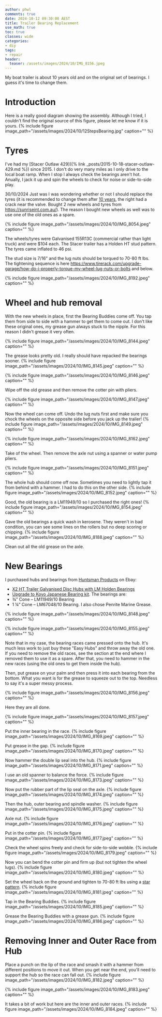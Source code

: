 ```yaml
---
author: phwl
comments: true
date: 2024-10-12 09:30:00 AEST
title: Trailer Bearing Replacement
use_math: true
toc: true
classes: wide
categories:
- diy
tags:
- repair
header:
  teaser: /assets/images/2024/10/IMG_8156.jpeg
---
```


My boat trailer is about 10 years old and on the original set of bearings. I guess it's time to change them.

# Introduction

Here is a really good diagram showing the assembly. Although I tried, I couldn't find the original source of this figure, please let me know if it is yours.
{% include figure image_path="/assets/images/2024/10/12StepsBearing.jpg" caption="" %}

# Tyres
I've had my [Stacer Outlaw 429]({% link _posts/2015-10-18-stacer-outlaw-429.md %}) since 2015. I don't do very many miles as I only drive to  the local boat ramp. When I stop I always check the bearings aren't hot. Anually, I jack it up and spin the wheels to check for noise or side-to-side play.

30/10/2024 Just was I was wondering whether or not I should replace the tyres (it is recommended to change them after [10 years](https://tyregeek.com.au/when-to-replace-tyres), the right had a crack near the valve. Bought 2 new wheels and tyres from <https://sunriseint.com.au/>). The reason I bought new wheels as well was to use one of the old ones as a spare.

{% include figure image_path="/assets/images/2024/10/IMG_8054.jpeg" caption="" %}

The wheels/tyres were Galvanised 155R13C (commercial rather than light truck) and were $104 each. The Stacer trailer has a Holden HT stud pattern. The tyres came inflated to 46 psi.

The stud size is 7/16" and the lug nuts should be torqued to 70-80 ft lbs. The tightening sequence is here <https://www.tirerack.com/upgrade-garage/how-do-i-properly-torque-my-wheel-lug-nuts-or-bolts> and below.


{% include figure image_path="/assets/images/2024/10/IMG_8192.jpeg" caption="" %}

# Wheel and hub removal

With the new wheels in place, first the Bearing Buddies come off. You tap them from side to side with a hammer to get them to come out. I don't like these original ones, my grease gun always stuck to the nipple. For this reason I didn't grease it very often.

{% include figure image_path="/assets/images/2024/10/IMG_8144.jpeg" caption="" %}

The grease looks pretty old. I really should have repacked the bearings sooner.
{% include figure image_path="/assets/images/2024/10/IMG_8145.jpeg" caption="" %}

{% include figure image_path="/assets/images/2024/10/IMG_8146.jpeg" caption="" %}

Wipe off the old grease and then remove the cotter pin with pliers.

{% include figure image_path="/assets/images/2024/10/IMG_8147.jpeg" caption="" %}

Now the wheel can come off. Undo the lug nuts first and make sure you chock the wheels on the opposite side before you jack up the trailer!
{% include figure image_path="/assets/images/2024/10/IMG_8149.jpeg" caption="" %}

{% include figure image_path="/assets/images/2024/10/IMG_8162.jpeg" caption="" %}

Take of the wheel. Then remove the axle nut using a spanner or water pump pliers.

{% include figure image_path="/assets/images/2024/10/IMG_8151.jpeg" caption="" %}

The whole hub should come off now. Sometimes you need to lightly tap it from behind with a hammer. I had to do this on the other side.
{% include figure image_path="/assets/images/2024/10/IMG_8152.jpeg" caption="" %}

Good, the old bearing is a LM11949/10 so I purchased the right ones!
{% include figure image_path="/assets/images/2024/10/IMG_8154.jpeg" caption="" %}

Gave the old bearings a quick wash in kerosene. They weren't in bad condition, you can see some lines on the rollers but no deep scoring or chipping.
{% include figure image_path="/assets/images/2024/10/IMG_8188.jpeg" caption="" %}

Clean out all the old grease on the axle.


# New Bearings
I purchased hubs and bearings from [Huntsman Products](https://www.huntsmanproducts.com.au/) on Ebay:
* [X2 HT Trailer Galvanised Disc Hubs with LM Holden Bearings](https://www.huntsmanproducts.com.au/products/ht-trailer-galvanised-disc-hubs-x-2-with-lm-holden-bearings)
* [Upgrade to Koyo Japanese Bearing kit](https://www.huntsmanproducts.com.au/products/upgrade-to-japanese-bearing-kit-single-axle-lm-or-s-l-bearings).
The bearings are:
* ¾” Cone – LM11949/10 Bearing
* 1 ¼” Cone – LM67048/10 Bearing.
I also chose Penrite Marine Grease.

{% include figure image_path="/assets/images/2024/10/IMG_8148.jpeg" caption="" %}

{% include figure image_path="/assets/images/2024/10/IMG_8155.jpeg" caption="" %}

Note that in my case, the bearing races came pressed onto the hub. It's much less work to just buy these "Easy Hubs" and throw away the old one. If you need to remove the old races, see the section at the end where I removed them to use it as a spare. After that, you need to hammer in the new races (using the old ones to get them inside the hub).

Then, put grease on your palm and then press it into each bearing from the bottom. What you want is for the grease to squeeze out to the top. Needless to say it's a super messy process.

{% include figure image_path="/assets/images/2024/10/IMG_8156.jpeg" caption="" %}

Here they are all done.

{% include figure image_path="/assets/images/2024/10/IMG_8157.jpeg" caption="" %}

Put the inner bearing in the race.
{% include figure image_path="/assets/images/2024/10/IMG_8169.jpeg" caption="" %}

Put grease in the gap.
{% include figure image_path="/assets/images/2024/10/IMG_8170.jpeg" caption="" %}

Now hammer the double lip seal into the hub.
{% include figure image_path="/assets/images/2024/10/IMG_8171.jpeg" caption="" %}

I use an old spanner to balance the force.
{% include figure image_path="/assets/images/2024/10/IMG_8173.jpeg" caption="" %}

Now put the rubber part of the lip seal on the axle.
{% include figure image_path="/assets/images/2024/10/IMG_8174.jpeg" caption="" %}

Then the hub, outer bearing and spindle washer.
{% include figure image_path="/assets/images/2024/10/IMG_8175.jpeg" caption="" %}

Axle nut.
{% include figure image_path="/assets/images/2024/10/IMG_8176.jpeg" caption="" %}

Put in the cotter pin.
{% include figure image_path="/assets/images/2024/10/IMG_8177.jpeg" caption="" %}

Check the wheel spins freely and check for side-to-side wobble.
{% include figure image_path="/assets/images/2024/10/IMG_8179.jpeg" caption="" %}

Now you can bend the cotter pin and firm up (but not tighten the wheel lugs).
{% include figure image_path="/assets/images/2024/10/IMG_8180.jpeg" caption="" %}

Set the wheel back on the ground and
tighten to 70-80 ft lbs using a [star pattern](https://australianoffroad.com.au/wp-content/uploads/2019/12/Wheel-Nut-Torque-Settings-Information-Sheet-3.pdf).
{% include figure image_path="/assets/images/2024/10/IMG_8181.jpeg" caption="" %}

Tap in the Bearing Buddies.
{% include figure image_path="/assets/images/2024/10/IMG_8185.jpeg" caption="" %}

Grease the Bearing Buddies with a grease gun.
{% include figure image_path="/assets/images/2024/10/IMG_8186.jpeg" caption="" %}


# Removing Inner and Outer Race from Hub
Place a punch on the lip of the race and smash it with a hammer from different positions to move it out. When you get near the end, you'll need to support the hub so the race can fall out.
{% include figure image_path="/assets/images/2024/10/IMG_8182.jpeg" caption="" %}

{% include figure image_path="/assets/images/2024/10/IMG_8183.jpeg" caption="" %}

It takes a bit of work but here are the inner and outer races.
{% include figure image_path="/assets/images/2024/10/IMG_8184.jpeg" caption="" %}

